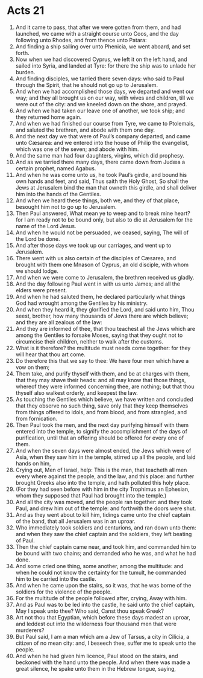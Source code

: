 ﻿# Acts 21
1. And it came to pass, that after we were gotten from them, and had launched, we came with a straight course unto Coos, and the day following unto Rhodes, and from thence unto Patara: 
2. And finding a ship sailing over unto Phenicia, we went aboard, and set forth. 
3. Now when we had discovered Cyprus, we left it on the left hand, and sailed into Syria, and landed at Tyre: for there the ship was to unlade her burden. 
4. And finding disciples, we tarried there seven days: who said to Paul through the Spirit, that he should not go up to Jerusalem. 
5. And when we had accomplished those days, we departed and went our way; and they all brought us on our way, with wives and children, till we were out of the city: and we kneeled down on the shore, and prayed. 
6. And when we had taken our leave one of another, we took ship; and they returned home again. 
7. And when we had finished our course from Tyre, we came to Ptolemais, and saluted the brethren, and abode with them one day. 
8. And the next day we that were of Paul’s company departed, and came unto Cæsarea: and we entered into the house of Philip the evangelist, which was one of the seven; and abode with him. 
9. And the same man had four daughters, virgins, which did prophesy. 
10. And as we tarried there many days, there came down from Judæa a certain prophet, named Agabus. 
11. And when he was come unto us, he took Paul’s girdle, and bound his own hands and feet, and said, Thus saith the Holy Ghost, So shall the Jews at Jerusalem bind the man that owneth this girdle, and shall deliver him into the hands of the Gentiles. 
12. And when we heard these things, both we, and they of that place, besought him not to go up to Jerusalem. 
13. Then Paul answered, What mean ye to weep and to break mine heart? for I am ready not to be bound only, but also to die at Jerusalem for the name of the Lord Jesus. 
14. And when he would not be persuaded, we ceased, saying, The will of the Lord be done. 
15. And after those days we took up our carriages, and went up to Jerusalem. 
16. There went with us also certain of the disciples of Cæsarea, and brought with them one Mnason of Cyprus, an old disciple, with whom we should lodge. 
17. And when we were come to Jerusalem, the brethren received us gladly. 
18. And the day following Paul went in with us unto James; and all the elders were present. 
19. And when he had saluted them, he declared particularly what things God had wrought among the Gentiles by his ministry. 
20. And when they heard it, they glorified the Lord, and said unto him, Thou seest, brother, how many thousands of Jews there are which believe; and they are all zealous of the law: 
21. And they are informed of thee, that thou teachest all the Jews which are among the Gentiles to forsake Moses, saying that they ought not to circumcise their children, neither to walk after the customs. 
22. What is it therefore? the multitude must needs come together: for they will hear that thou art come. 
23. Do therefore this that we say to thee: We have four men which have a vow on them; 
24. Them take, and purify thyself with them, and be at charges with them, that they may shave their heads: and all may know that those things, whereof they were informed concerning thee, are nothing; but that thou thyself also walkest orderly, and keepest the law. 
25. As touching the Gentiles which believe, we have written and concluded that they observe no such thing, save only that they keep themselves from things offered to idols, and from blood, and from strangled, and from fornication. 
26. Then Paul took the men, and the next day purifying himself with them entered into the temple, to signify the accomplishment of the days of purification, until that an offering should be offered for every one of them. 
27. And when the seven days were almost ended, the Jews which were of Asia, when they saw him in the temple, stirred up all the people, and laid hands on him, 
28. Crying out, Men of Israel, help: This is the man, that teacheth all men every where against the people, and the law, and this place: and further brought Greeks also into the temple, and hath polluted this holy place. 
29. (For they had seen before with him in the city Trophimus an Ephesian, whom they supposed that Paul had brought into the temple.) 
30. And all the city was moved, and the people ran together: and they took Paul, and drew him out of the temple: and forthwith the doors were shut. 
31. And as they went about to kill him, tidings came unto the chief captain of the band, that all Jerusalem was in an uproar. 
32. Who immediately took soldiers and centurions, and ran down unto them: and when they saw the chief captain and the soldiers, they left beating of Paul. 
33. Then the chief captain came near, and took him, and commanded him to be bound with two chains; and demanded who he was, and what he had done. 
34. And some cried one thing, some another, among the multitude: and when he could not know the certainty for the tumult, he commanded him to be carried into the castle. 
35. And when he came upon the stairs, so it was, that he was borne of the soldiers for the violence of the people. 
36. For the multitude of the people followed after, crying, Away with him. 
37. And as Paul was to be led into the castle, he said unto the chief captain, May I speak unto thee? Who said, Canst thou speak Greek? 
38. Art not thou that Egyptian, which before these days madest an uproar, and leddest out into the wilderness four thousand men that were murderers? 
39. But Paul said, I am a man which am a Jew of Tarsus, a city in Cilicia, a citizen of no mean city: and, I beseech thee, suffer me to speak unto the people. 
40. And when he had given him licence, Paul stood on the stairs, and beckoned with the hand unto the people. And when there was made a great silence, he spake unto them in the Hebrew tongue, saying, 
